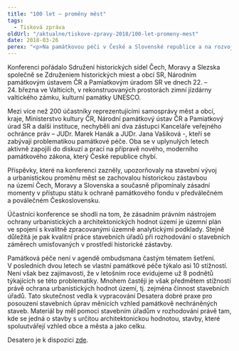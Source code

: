 ```yaml
---
title: "100 let – proměny měst"
tags:
  - Tisková zpráva
oldUrl: "/aktualne/tiskove-zpravy-2018/100-let-promeny-mest"
date: 2018-03-26
perex: "<p>Na památkovou péči v České a Slovenské republice a na rozvoj našich historických sídel se zaměřila konference „100 let – proměny měst“, které jsme se účastnili. Téma bylo současně připomínkou stoletého výročí ukončení 1. světové války, úcty ke svobodě, občanským právům, rovnoprávnosti a mírové spolupráci evropských národů.</p>"
---
```


<!-- imported from the old website -->

<p>Konferenci pořádalo Sdružení historických sídel Čech, Moravy a Slezska společně se Združeniem historických miest a obcí SR, Národním památkovým ústavem ČR a Pamiatkovým úradom SR ve dnech 22. – 24. března ve Valticích, v rekonstruovaných prostorách zimní jízdárny valtického zámku, kulturní památky UNESCO.</p> <p>Mezi více než 200 účastníky reprezentujícími samosprávy měst a obcí, kraje, Ministerstvo kultury ČR, Národní památkový ústav ČR a Pamiatkový úrad SR a další instituce, nechyběli ani dva zástupci Kanceláře veřejného ochránce práv – JUDr. Marek Hanák a JUDr. Jana Vašíková -, kteří se zabývají problematikou památkové péče. Oba se v uplynulých letech aktivně zapojili do diskuzí a prací na přípravě nového, moderního památkového zákona, který České republice chybí.</p> <p>Příspěvky, které na konferenci zazněly, upozorňovaly na stavební vývoj a urbanistickou proměnu měst se zachovalou historickou zástavbou na území Čech, Moravy a Slovenska a současně připomínaly zásadní momenty v přístupu státu k ochraně památkového fondu v předválečném a poválečném Československu.</p> <p>Účastníci konference se shodli na tom, že zásadním právním nástrojem ochrany urbanistických a architektonických hodnot území je územní plán ve spojení s kvalitně zpracovanými územně analytickými podklady. Stejně důležitá je pak kvalitní práce stavebních úřadů při rozhodování o stavebních záměrech umisťovaných v prostředí historické zástavby.</p> <p>Památková péče není v agendě ombudsmana častým tématem šetření. V posledních dvou letech se vlastní památkové péče týkalo asi 10 stížností. Není však bez zajímavosti, že v letošním roce evidujeme už 8 podnětů týkajících se této problematiky. Mnohem častěji je však předmětem stížností právě ochrana urbanistických hodnot území, tj. zejména činnost stavebních úřadů. Tato skutečnost vedla k vypracování Desatera dobré praxe pro posouzení stavebních úprav měnících vzhled památkově nechráněných staveb. Materiál by měl pomoci stavebním úřadům v rozhodování právě tam, kde se jedná o stavby s určitou architektonickou hodnotou, stavby, které spoluutvářejí vzhled obce a města a jako celku.</p><p>Desatero je k dispozici <a href="/uploads-import/Letaky/Desatero_stavebni_urady.pdf" target="_blank">zde</a>.</p>
